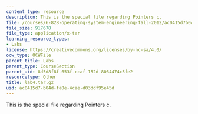 ```yaml
---
content_type: resource
description: This is the special file regarding Pointers c.
file: /courses/6-828-operating-system-engineering-fall-2012/ac0415d7b04dfa0e4caed03ddf95e45d_lab4.tar.gz
file_size: 917678
file_type: application/x-tar
learning_resource_types:
- Labs
license: https://creativecommons.org/licenses/by-nc-sa/4.0/
ocw_type: OCWFile
parent_title: Labs
parent_type: CourseSection
parent_uid: 8d5d8f8f-653f-ccaf-152d-8064474c5fe2
resourcetype: Other
title: lab4.tar.gz
uid: ac0415d7-b04d-fa0e-4cae-d03ddf95e45d
---
```

This is the special file regarding Pointers c.